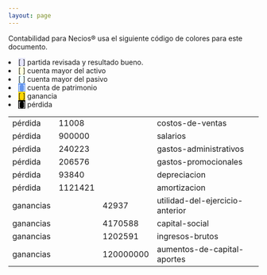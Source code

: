 ```yaml
--- 
layout: page
--- 
```


Contabilidad para Necios® usa el siguiente código de colores para este documento.
<li><span style='background-color: lavender'>[    ]</span> partida revisada y resultado bueno. </li>
<li><span style='background-color: lightyellow'>[    ]</span> cuenta mayor del activo </li>
<li><span style='background-color: azure'>[    ]</span> cuenta mayor del pasivo </li>
<li><span style='color: white; background-color: cornflowerblue'>[    ]</span> cuenta de patrimonio </li>
<li><span style='background-color: gold'>[    ]</span> ganancia </li>
<li><span style='color: white; background-color: black'>[    ]</span> pérdida </li>
<table><tbody>
<tr><td>pérdida</td><td>11008</td><td></td><td>costos-de-ventas</td></tr>
<tr><td>pérdida</td><td>900000</td><td></td><td>salarios</td></tr>
<tr><td>pérdida</td><td>240223</td><td></td><td>gastos-administrativos</td></tr>
<tr><td>pérdida</td><td>206576</td><td></td><td>gastos-promocionales</td></tr>
<tr><td>pérdida</td><td>93840</td><td></td><td>depreciacion</td></tr>
<tr><td>pérdida</td><td>1121421</td><td></td><td>amortizacion</td></tr>
<tr><td> ganancias </td><td> </td><td>42937</td><td>utilidad-del-ejercicio-anterior</td></tr>
<tr><td> ganancias </td><td> </td><td>4170588</td><td>capital-social</td></tr>
<tr><td> ganancias </td><td> </td><td>1202591</td><td>ingresos-brutos</td></tr>
<tr><td> ganancias </td><td> </td><td>120000000</td><td>aumentos-de-capital-aportes</td></tr>
<table><tbody>
